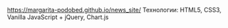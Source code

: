 https://margarita-podobed.github.io/news_site/
Технологии: HTML5, CSS3, Vanilla JavaScript + jQuery, Chart.js 
